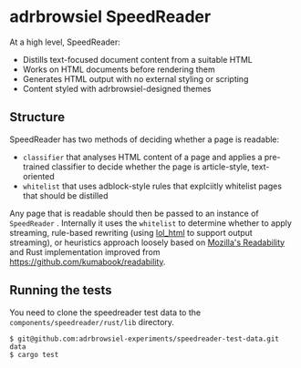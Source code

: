 # adrbrowsiel SpeedReader

At a high level, SpeedReader:

* Distills text-focused document content from a suitable HTML
* Works on HTML documents before rendering them
* Generates HTML output with no external styling or scripting
* Content styled with adrbrowsiel-designed themes

## Structure

SpeedReader has two methods of deciding whether a page is readable:

* `classifier` that analyses HTML content of a page and applies a pre-trained
  classifier to decide whether the page is article-style, text-oriented
* `whitelist` that uses adblock-style rules that explciitly whitelist pages that
  should be distilled

Any page that is readable should then be passed to an instance of `SpeedReader`
. Internally it uses the `whitelist` to determine whether to apply streaming,
rule-based rewriting (using [lol_html](https://github.com/cloudflare/lol-html)
to support output streaming), or heuristics approach loosely based on [Mozilla's
Readability](https://github.com/mozilla/readability) and Rust implementation
improved from https://github.com/kumabook/readability.

## Running the tests

You need to clone the speedreader test data to the
`components/speedreader/rust/lib` directory.

```
$ git@github.com:adrbrowsiel-experiments/speedreader-test-data.git data
$ cargo test
```

